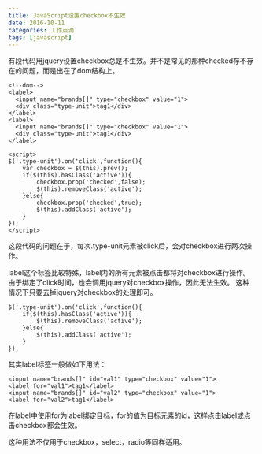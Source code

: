```yaml
---
title: JavaScript设置checkbox不生效
date: 2016-10-11
categories: 工作点滴
tags: [javascript]
---
```

有段代码用jquery设置checkbox总是不生效。并不是常见的那种checked存不存在的问题，而是出在了dom结构上。

<!--more-->

```
<!--dom-->
<label>
  <input name="brands[]" type="checkbox" value="1">
  <div class="type-unit">tag1</div>
</label>
<label>
  <input name="brands[]" type="checkbox" value="1">
  <div class="type-unit">tag1</div>
</label>

<script>
$('.type-unit').on('click',function(){
	var checkbox = $(this).prev();
	if($(this).hasClass('active')){
		checkbox.prop('checked',false);
		$(this).removeClass('active');
	}else{
		checkbox.prop('checked',true);
		$(this).addClass('active');
	}
});
</script>
```

这段代码的问题在于，每次.type-unit元素被click后，会对checkbox进行两次操作。

label这个标签比较特殊，label内的所有元素被点击都将对checkbox进行操作。由于绑定了click时间，也会调用jquery对checkbox操作，因此无法生效。
这种情况下只要去掉jquery对checkbox的处理即可。

```
$('.type-unit').on('click',function(){
	if($(this).hasClass('active')){
		$(this).removeClass('active');
	}else{
		$(this).addClass('active');
	}
});
```

其实label标签一般做如下用法：

```
<input name="brands[]" id="val1" type="checkbox" value="1">
<label for="val1">tag1</label>
<input name="brands[]" id="val2" type="checkbox" value="1">
<label for="val2">tag1</label>
```

在label中使用for为label绑定目标，for的值为目标元素的id，这样点击label或点击checkbox都会生效。

这种用法不仅用于checkbox，select，radio等同样适用。
